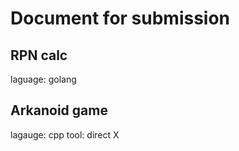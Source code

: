 # Document for submission

## RPN calc
laguage: golang


## Arkanoid game
lagauge: cpp
tool: direct X
